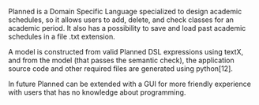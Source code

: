 Planned is a Domain Specific Language specialized to design academic schedules, so it allows users to add, delete, and check  classes for an academic period. It also has a possibility to save and load past academic schedules in a file .txt extension.

A model is constructed from valid Planned DSL expressions using textX, and from the model (that passes the semantic check), the application source code and other required files are generated using python[12].

In future Planned can be extended with a GUI for more friendly experience with users that has no knowledge about programming.
